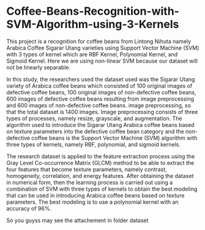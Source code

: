# Coffee-Beans-Recognition-with-SVM-Algorithm-using-3-Kernels

This project is a recognition for coffee beans from Lintong Nihuta namely Arabica Coffee Sigarar Utang varieties using Support Vector Machine (SVM) with 3 types of kernel which are RBF Kernel, Polynomial Kernel, and Sigmoid Kernel. Here we are using non-linear SVM because our dataset will not be linearly separable. 

In this study, the researchers used the dataset used was the Sigarar Utang variety of Arabica coffee beans which consisted of 100 original images of defective coffee beans, 100 original images of non-defective coffee beans, 600 images of defective coffee beans resulting from image preprocessing and 600 images of non-defective coffee beans. image preprocessing, so that the total dataset is 1400 images. Image preprocessing consists of three types of processes, namely resize, grayscale, and augmentation. The algorithm used to introduce the Sigarar Utang Arabica coffee beans based on texture parameters into the defective coffee bean category and the non-defective coffee beans is the Support Vector Machine (SVM) algorithm with three types of kernels, namely RBF, polynomial, and sigmoid kernels.

The research dataset is applied to the feature extraction process using the Gray Level Co-occurrence Matrix (GLCM) method to be able to extract the four features that become texture parameters, namely contrast, homogeneity, correlation, and energy features. After obtaining the dataset in numerical form, then the learning process is carried out using a combination of SVM with three types of kernels to obtain the best modeling that can be used in introducing Arabica coffee beans based on texture parameters. The best modeling is to use a polynomial kernel with an accuracy of 96%. 

So you guyss may see the attachement in folder dataset
